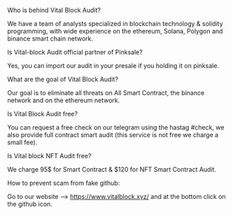 Who is behind Vital Block Audit?

We have a team of analysts specialized in blockchain technology & solidity programming, with wide experience on the ethereum, Solana, Polygon and binance smart chain network.

Is Vital-block Audit official partner of Pinksale?

Yes, you can import our audit in your presale if you holding it on pinksale.

What are the goal of Vital Block Audit?

Our goal is to eliminate all threats on All Smart Contract, the binance network and on the ethereum network.

Is Vital Block Audit free?

You can request a free check on our telegram using the hastag #check, we also provide full contract smart audit (this service is not free we charge a small fee).

Is Vital block NFT Audit free?

We charge 95$ for Smart Contract & $120 for NFT Smart Contract Audit.

How to prevent scam from fake github:

Go to our website --> https://www.vitalblock.xyz/ and at the bottom click on the github icon.

